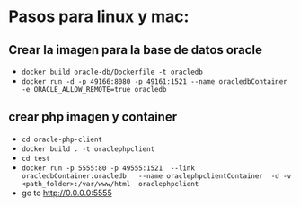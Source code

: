 # Pasos para linux y mac: 

## Crear la imagen para la base de datos oracle
* `docker build oracle-db/Dockerfile -t oracledb`
* `docker run -d -p 49166:8080 -p 49161:1521 --name oracledbContainer  -e ORACLE_ALLOW_REMOTE=true oracledb`

## crear php imagen y container
*   `cd oracle-php-client`
* `docker build . -t oraclephpclient`
* `cd test`
* `docker run -p 5555:80 -p 49555:1521  --link oracledbContainer:oracledb   --name oraclephpclientContainer  -d -v <path_folder>:/var/www/html  oraclephpclient`
* go to http://0.0.0.0:5555